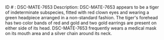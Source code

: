 ID # : DSC-MATE-7653
Description: DSC-MATE-7653 appears to be a tiger of indeterminate subspecies, fitted with red clown eyes and wearing a green headpiece arranged in a non-standard fashion. The tiger's forehead has two color bands of red and gold and two gold earrings are present on either side of its head. DSC-MATE-7653 frequently wears a medical mask on its mouth area and a silver chain around its neck.